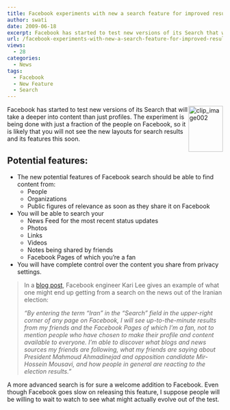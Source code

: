 ```yaml
---
title: Facebook experiments with new a search feature for improved results
author: swati
date: 2009-06-18
excerpt: Facebook has started to test new versions of its Search that will take a deeper into content than just profiles. The experiment is being done with just a fraction of the people on Facebook, so it is likely that you will not see the new layouts for search results and its features this soon.
url: /facebook-experiments-with-new-a-search-feature-for-improved-results/
views:
  - 28
categories:
  - News
tags:
  - Facebook
  - New Feature
  - Search
---
```

<img class="alignright wp-image-51122" style="border: 0pt none;margin-left: 0px;margin-right: 0px" src="http://cdn.devilsworkshop.org/files/2009/06/clip-image00227.jpg" border="0" alt="clip_image002" width="80" height="107" align="right" />Facebook has started to test new versions of its Search that will take a deeper into content than just profiles. The experiment is being done with just a fraction of the people on Facebook, so it is likely that you will not see the new layouts for search results and its features this soon.

## Potential features:

  * The new potential features of Facebook search should be able to find content from: 
      * People
      * Organizations
      * Public figures of relevance as soon as they share it on Facebook
  * You will be able to search your 
      * News Feed for the most recent status updates
      * Photos
      * Links
      * Videos
      * Notes being shared by friends
      * Facebook Pages of which you&#8217;re a fan
  * You will have complete control over the content you share from privacy settings.

> In a <a href="http://blog.facebook.com/blog.php?post=96275977130" onclick="_gaq.push(['_trackEvent', 'outbound-article', 'http://blog.facebook.com/blog.php?post=96275977130', 'blog post']);" >blog post</a>, Facebook engineer Kari Lee gives an example of what one might end up getting from a search on the news out of the Iranian election:
> 
> *“By entering the term &#8220;Iran&#8221; in the &#8220;Search&#8221; field in the upper-right corner of any page on Facebook, I will see up-to-the-minute results from my friends and the Facebook Pages of which I&#8217;m a fan, not to mention people who have chosen to make their profile and content available to everyone. I&#8217;m able to discover what blogs and news sources my friends are following, what my friends are saying about President Mahmoud Ahmadinejad and opposition candidate Mir-Hossein Mousavi, and how people in general are reacting to the election results.”*

A more advanced search is for sure a welcome addition to Facebook. Even though Facebook goes slow on releasing this feature, I suppose people will be willing to wait to watch to see what might actually evolve out of the test.
